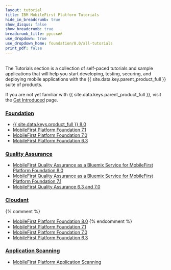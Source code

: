 ```yaml
---
layout: tutorial
title: IBM MobileFirst Platform Tutorials
hide_in_breadcrumb: true
show_disqus: false
show_breadcrumb: true
breadcrumb_title: русский
use_dropdown: true
use_dropdown_home: foundation/8.0/all-tutorials
print_pdf: false
---
```

<!-- NLS_CHARSET=UTF-8 -->
<br>
The Tutorials section is a collection of self-paced tutorials and sample applications that will help you start developing, testing, securing, and deploying mobile applications with the {{ site.data.key.parent_product_full }} suite of products.

If you are not yet familiar with {{ site.data.keys.parent_product_full }}, visit the [Get Introduced](../../get-introduced/) page.

### [Foundation]({{site.baseurl}}/tutorials/ru/foundation/)
* [{{ site.data.keys.product_full }} 8.0]({{site.baseurl}}/tutorials/ru/foundation/8.0/all-tutorials/)
* [MobileFirst Platform Foundation 7.1]({{site.baseurl}}/tutorials/ru/foundation/7.1/all-tutorials/)
* [MobileFirst Platform Foundation 7.0]({{site.baseurl}}/tutorials/ru/foundation/7.0/all-tutorials/)
* [MobileFirst Platform Foundation 6.3]({{site.baseurl}}/tutorials/ru/foundation/6.3/all-tutorials/)

### [Quality Assurance]({{site.baseurl}}/tutorials/ru/quality-assurance/)
* [MobileFirst Quality Assurance as a Bluemix Service for MobileFirst Platform Foundation 8.0]({{site.baseurl}}/tutorials/ru/quality-assurance/8.0/)
* [MobileFirst Quality Assurance as a Bluemix Service for MobileFirst Platform Foundation 7.1]({{site.baseurl}}/tutorials/ru/quality-assurance/7.1/overview/)
* [MobileFirst Quality Assurance 6.3 and 7.0](https://www-01.ibm.com/support/knowledgecenter/SSFRDS_6.3.0/com.ibm.mqa.uau.doc/mqa630_welcome.html)

### [Cloudant]({{site.baseurl}}/tutorials/ru/cloudant/)
{% comment %}
* [MobileFirst Platform Foundation 8.0]({{site.baseurl}}/tutorials/ru/foundation/8.0/using-the-mfpf-sdk/working-with-cloudant-nosql-db-api/)
{% endcomment %}
* [MobileFirst Platform Foundation 7.1]({{site.baseurl}}/tutorials/ru/foundation/7.1/data/working-with-cloudant-nosql-db-api/)
* [MobileFirst Platform Foundation 7.0]({{site.baseurl}}/tutorials/ru/foundation/7.0/data/cloudant-nosql-db-api/)
* [MobileFirst Platform Foundation 6.3]({{site.baseurl}}/tutorials/ru/product-integration/6.3/cloudant/)

### [Application Scanning]({{site.baseurl}}/tutorials/ru/application-scanning/)
* [MobileFirst Platform Application Scanning]({{site.baseurl}}/tutorials/ru/application-scanning/)

